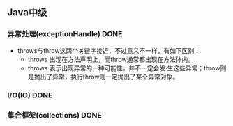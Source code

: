 ## Java中级

### 异常处理(exceptionHandle) DONE
- throws与throw这两个关键字接近，不过意义不一样，有如下区别：
    * throws 出现在方法声明上，而throw通常都出现在方法体内。
    * throws 表示出现异常的一种可能性，并不一定会发·生这些异常；throw则是抛出了异常，执行throw则一定抛出了某个异常对象。

### I/O(IO) DONE

### 集合框架(collections) DONE
